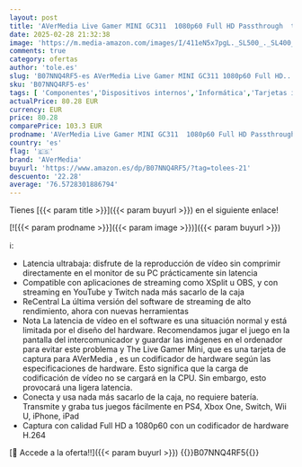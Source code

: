 ```yaml
---
layout: post
title: 'AVerMedia Live Gamer MINI GC311  1080p60 Full HD Passthrough  tarjeta de captura de juegos USB 2.0  codificador de hardware  Plug &  Play  para principiantes  Switch  PS4  Xbox  iPhone  iPad'
date: 2025-02-28 21:32:38
image: 'https://m.media-amazon.com/images/I/411eN5x7pgL._SL500_._SL400_.jpg'
comments: true
category: ofertas
author: 'tole.es'
slug: 'B07NNQ4RF5-es AVerMedia Live Gamer MINI GC311 1080p60 Full HD...'
sku: 'B07NNQ4RF5-es'
tags: [ 'Componentes','Dispositivos internos','Informática','Tarjetas internas de sintonización de TV y captura de vídeo','avermedia','ps4','xbox','🇪🇸', ]
actualPrice: 80.28 EUR
currency: EUR
price: 80.28
comparePrice: 103.3 EUR
prodname: 'AVerMedia Live Gamer MINI GC311  1080p60 Full HD Passthrough  tarjeta de captura de juegos USB 2.0  codificador de hardware  Plug &  Play  para principiantes  Switch  PS4  Xbox  iPhone  iPad'
country: 'es'
flag: '🇪🇸'
brand: 'AVerMedia'
buyurl: 'https://www.amazon.es/dp/B07NNQ4RF5/?tag=tolees-21'
descuento: '22.28'
average: '76.5728301886794'
---
```


Tienes [{{< param title >}}]({{< param buyurl >}}) en el siguiente enlace!

[![{{< param prodname >}}]({{< param image >}})]({{< param buyurl >}})

ℹ️:

- Latencia ultrabaja: disfrute de la reproducción de vídeo sin comprimir directamente en el monitor de su PC prácticamente sin latencia
- Compatible con aplicaciones de streaming como XSplit u OBS, y con streaming en YouTube y Twitch nada más sacarlo de la caja
- ReCentral La última versión del software de streaming de alto rendimiento, ahora con nuevas herramientas
- Nota La latencia de vídeo en el software es una situación normal y está limitada por el diseño del hardware. Recomendamos jugar el juego en la pantalla del intercomunicador y guardar las imágenes en el ordenador para evitar este problema y The Live Gamer Mini, que es una tarjeta de captura para AVerMedia , es un codificador de hardware según las especificaciones de hardware. Esto significa que la carga de codificación de vídeo no se cargará en la CPU. Sin embargo, esto provocará una ligera latencia.
- Conecta y usa nada más sacarlo de la caja, no requiere batería. Transmite y graba tus juegos fácilmente en PS4, Xbox One, Switch, Wii U, iPhone, iPad
- Captura con calidad Full HD a 1080p60 con un codificador de hardware H.264

[🛒 Accede a la oferta!!]({{< param buyurl >}})
{{<world>}}B07NNQ4RF5{{</world>}}
